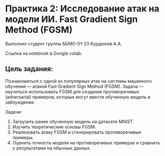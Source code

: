 # Практика 2: Исследование атак на модели ИИ. Fast Gradient Sign Method (FGSM)
Выполнил студент группы ББМО-01-23 Курдюков А.А.

Ссылка на notebook в Google colab:

## Цель задания:

Познакомиться с одной из популярных атак на системы машинного обучения — атакой Fast Gradient
Sign Method (FGSM). Задача — научиться использовать FGSM для создания противоречивых (adversarial)
примеров, которые могут ввести обученную модель в заблуждение.

Задачи:

  1. Загрузить ранее обученную модель на датасете MNIST.
  2. Изучить теоретические основы FGSM.
  3. Реализовать атаку FGSM и сгенерировать противоречивые примеры.
  4. Оценить точность модели на противоречивых примерах и сравнить с результатами на обычных данных.

